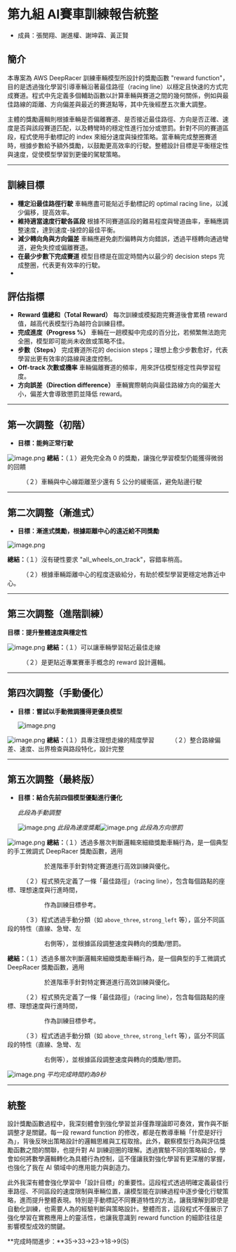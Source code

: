 # 第九組 AI賽車訓練報告統整

* 成員：張閔翔、謝進權、謝坤霖、黃正賢

## 簡介

本專案為 AWS DeepRacer 訓練車輛模型所設計的獎勵函數 "reward function"，目的是透過強化學習引導車輛沿著最佳路徑（racing line）以穩定且快速的方式完成賽道。程式中先定義多個輔助函數以計算車輛與賽道之間的幾何關係，例如與最佳路線的距離、方向偏差與最近的賽道點等，其中先後經歷五次重大調整。

主體的獎勵邏輯則根據車輛是否偏離賽道、是否接近最佳路徑、方向是否正確、速度是否與該段賽道匹配，以及轉彎時的穩定性進行加分或懲罰。針對不同的賽道區段，程式使用手動標記的 index 來細分速度與操控策略。當車輛完成整圈賽道時，根據步數給予額外獎勵，以鼓勵更高效率的行駛。整體設計目標是平衡穩定性與速度，促使模型學習到更優的駕駛策略。

---

## 訓練目標

* **穩定沿最佳路徑行駛**
  車輛應盡可能貼近手動標記的 optimal racing line，以減少偏移，提高效率。
* **維持適當速度行駛各區段**
  根據不同賽道區段的難易程度與彎道曲率，車輛應調整速度，達到速度-操控的最佳平衡。
* **減少轉向角與方向偏差**
  車輛應避免劇烈偏轉與方向錯誤，透過平穩轉向通過彎道，避免失控或偏離賽道。
* **在最少步數下完成賽道**
  模型目標是在固定時間內以最少的 decision steps 完成整圈，代表更有效率的行駛。
*

## 評估指標

* **Reward 值總和（Total Reward）**
  每次訓練或模擬跑完賽道後會累積 reward 值，越高代表模型行為越符合訓練目標。
* **完成進度（Progress %）**
  車輛在一趟模擬中完成的百分比，若頻繁無法跑完全圈，模型即可能尚未收斂或策略不佳。
* **步數（Steps）**
  完成賽道所花的 decision steps；理想上愈少步數愈好，代表學習出更有效率的路線與速度控制。
* **Off-track 次數或機率**
  車輛偏離賽道的頻率，用來評估模型穩定性與學習程度。
* **方向誤差（Direction difference）**
  車輛實際朝向與最佳路線方向的偏差大小，偏差大會導致懲罰並降低 reward。

---

## 第一次調整（初階）

* **目標：能夠正常行駛**

![image.png](1.1.PNG)
**總結：**（１）避免完全為 0 的獎勵，讓強化學習模型仍能獲得微弱的回饋

　　　（２）車輛與中心線距離至少還有 5 公分的緩衝區，避免貼邊行駛

---

## 第二次調整（漸進式）

* **目標：漸進式獎勵，根據距離中心的遠近給不同獎勵**

![image.png](2.1.PNG)

**總結：**（１）沒有硬性要求 "all\_wheels\_on\_track"，容錯率稍高。

　　　（２）根據車輛距離中心的程度逐級給分，有助於模型學習更穩定地靠近中心。

---

## 第三次調整（進階訓練）

**目標：提升整體速度與穩定性**

![image.png](3.1.PNG)
**總結：**（１）可以讓車輛學習貼近最佳走線

　　　（２）是更貼近專業賽車手概念的 reward 設計邏輯。

---

## 第四次調整（手動優化）

* **目標：嘗試以手動微調獲得更優良模型**

  ![image.png](4.1.PNG)

![image.png](4.2.PNG)
**總結：**（１）具專注理想走線的精度學習
　　　（２）整合路線偏差、速度、出界檢查與路段特化，設計完整

---

## 第五次調整（最終版）

* **目標：結合先前四個模型優點進行優化**

  *此段為手動調整*

  ![image.png](5.1.PNG)
  *此段為速度獎勵*![image.png](5.2.PNG)
*此段為方向懲罰*

![image.png](5.3.PNG)
**總結：**（１）透過多層次判斷邏輯來細緻獎勵車輛行為，是一個典型的手工微調式 DeepRacer 獎勵函數，適用　　　　　　　　

　　　　　　於進階車手針對特定賽道進行高效訓練與優化。

　　　（２）程式預先定義了一條「最佳路徑」（racing line），包含每個路點的座標、理想速度與行進時間，　　　　　　　　　　　　　　

　　　　　　作為訓練目標參考。

　　　（３）程式透過手動分類（如 `above_three`, `strong_left` 等），區分不同區段的特性（直線、急彎、左

　　　　　　右側等），並根據區段調整速度與轉向的獎勵/懲罰。


**總結：**（１）透過多層次判斷邏輯來細緻獎勵車輛行為，是一個典型的手工微調式 DeepRacer 獎勵函數，適用　　　　　　　　

　　　　　　於進階車手針對特定賽道進行高效訓練與優化。

　　　（２）程式預先定義了一條「最佳路徑」（racing line），包含每個路點的座標、理想速度與行進時間，　　　　　　　　　　　　　　

　　　　　　作為訓練目標參考。

　　　（３）程式透過手動分類（如 `above_three`, `strong_left` 等），區分不同區段的特性（直線、急彎、左

　　　　　　右側等），並根據區段調整速度與轉向的獎勵/懲罰。

![image.png](pic.PNG)
*平均完成時間約為9秒*

---

## **統整**

設計獎勵函數過程中，我深刻體會到強化學習並非僅靠理論即可奏效，實作與不斷調整才是關鍵。每一段 reward function 的修改，都是在教導車輛「什麼是好行為」，背後反映出策略設計的邏輯思維與工程取捨。此外，觀察模型行為與評估獎勵函數之間的關聯，也提升對 AI 訓練迴圈的理解。透過實驗不同的策略組合，學會如何將數學邏輯轉化為具體行為控制，這不僅讓我對強化學習有更深層的掌握，也強化了我在 AI 領域中的應用能力與創造力。

此外我深有體會強化學習中「設計目標」的重要性。這段程式透過明確定義最佳行車路徑、不同區段的速度限制與車輛位置，讓模型能在訓練過程中逐步優化行駛策略，進而提升整體表現。特別是手動標記不同賽道特性的方法，讓我理解到即使是自動化訓練，也需要人為的經驗判斷與策略設計。整體而言，這段程式不僅展示了強化學習在實務應用上的靈活性，也讓我意識到 reward function 的細節往往是影響模型成效的關鍵。

**完成時間進步：**35->33->23->18->9(S)
